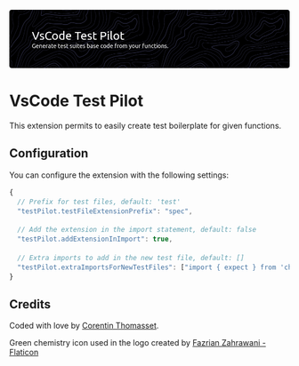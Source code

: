 ![Banner](./assets/readme-banner.png)

# VsCode Test Pilot

This extension permits to easily create test boilerplate for given functions.

## Configuration

You can configure the extension with the following settings:

```js
{
  // Prefix for test files, default: 'test'
  "testPilot.testFileExtensionPrefix": "spec",

  // Add the extension in the import statement, default: false
  "testPilot.addExtensionInImport": true,

  // Extra imports to add in the new test file, default: []
  "testPilot.extraImportsForNewTestFiles": ["import { expect } from 'chai';"]
}
```

## Credits

Coded with love by [Corentin Thomasset](https://github.com/CorentinTh).

Green chemistry icon used in the logo created by [Fazrian Zahrawani - Flaticon](https://www.flaticon.com/free-icon/green-chemistry_8181284?term=green+chemistry&page=1&position=20&origin=search&related_id=8181284 'Green chemistry icons')
